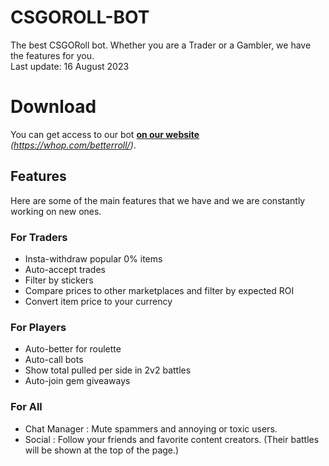 # CSGOROLL-BOT
The best CSGORoll bot. Whether you are a Trader or a Gambler, we have the features for you. </br>
Last update: 16 August 2023

# Download
You can get access to our bot <strong><a href="https://whop.com/betterroll/">on our website</a></strong> *(https://whop.com/betterroll/)*.

## Features
Here are some of the main features that we have and we are constantly working on new ones.

### For Traders
- Insta-withdraw popular 0% items
- Auto-accept trades
- Filter by stickers
- Compare prices to other marketplaces and filter by expected ROI
- Convert item price to your currency

### For Players
- Auto-better for roulette
- Auto-call bots
- Show total pulled per side in 2v2 battles
- Auto-join gem giveaways

### For All
- Chat Manager : Mute spammers and annoying or toxic users.
- Social : Follow your friends and favorite content creators. (Their battles will be shown at the top of the page.)
